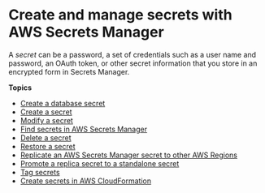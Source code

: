 # Create and manage secrets with AWS Secrets Manager<a name="managing-secrets"></a>

A *secret* can be a password, a set of credentials such as a user name and password, an OAuth token, or other secret information that you store in an encrypted form in Secrets Manager\. 

**Topics**
+ [Create a database secret](create_database_secret.md)
+ [Create a secret](create_secret.md)
+ [Modify a secret](manage_update-secret.md)
+ [Find secrets in AWS Secrets Manager](manage_search-secret.md)
+ [Delete a secret](manage_delete-secret.md)
+ [Restore a secret](manage_restore-secret.md)
+ [Replicate an AWS Secrets Manager secret to other AWS Regions](create-manage-multi-region-secrets.md)
+ [Promote a replica secret to a standalone secret](standalone-secret.md)
+ [Tag secrets](managing-secrets_tagging.md)
+ [Create secrets in AWS CloudFormation](integrating_cloudformation.md)